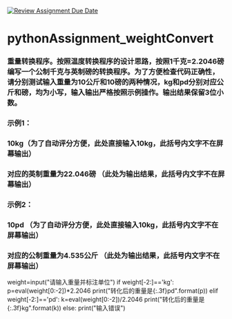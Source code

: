 [![Review Assignment Due Date](https://classroom.github.com/assets/deadline-readme-button-22041afd0340ce965d47ae6ef1cefeee28c7c493a6346c4f15d667ab976d596c.svg)](https://classroom.github.com/a/f6F8Yybk)
# pythonAssignment_weightConvert
### 重量转换程序。按照温度转换程序的设计思路，按照1千克=2.2046磅编写一个公制千克与英制磅的转换程序。为了方便检查代码正确性，请分别测试输入重量为10公斤和10磅的两种情况，kg和pd分别对应公斤和磅，均为小写，输入输出严格按照示例操作。输出结果保留3位小数。
### 
### 示例1：
### 10kg（为了自动评分方便，此处直接输入10kg，此括号内文字不在屏幕输出）
### 对应的英制重量为22.046磅 （此处为输出结果，此括号内文字不在屏幕输出）
### 示例2：
### 10pd （为了自动评分方便，此处直接输入10kg，此括号内文字不在屏幕输出）
### 对应的公制重量为4.535公斤 （此处为输出结果，此括号内文字不在屏幕输出）
weight=input("请输入重量并标注单位")
if weight[-2:]=='kg':
    p=eval(weight[0:-2])*2.2046
    print("转化后的重量是{:.3f}pd".format(p))
elif weight[-2:]=='pd':
    k=eval(weight[0:-2])/2.2046
    print("转化后的重量是{:.3f}kg".format(k))
else:
    print("输入错误")
